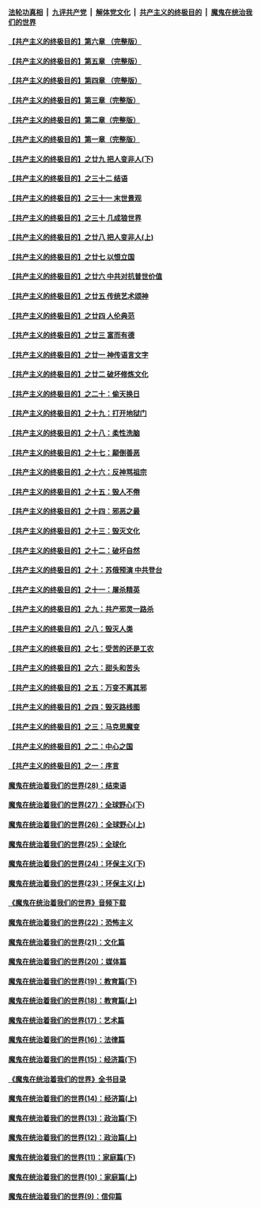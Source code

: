####  [法轮功真相](../../../../basic/blob/master/README.md?t=05072301) &nbsp;|&nbsp; [九评共产党](../../../../9ping.md/blob/master/README.md?t=05072301) &nbsp;|&nbsp; [解体党文化](../../../../jtdwh.md/blob/master/README.md?t=05072301)  &nbsp;|&nbsp; [共产主义的终极目的](../../../../gczydzjmd.md/blob/master/README.md?t=05072301) &nbsp;|&nbsp; [魔鬼在统治我们的世界](../../../../mgztzwmdsj.md/blob/master/README.md?t=05072301) 

#### [【共产主义的终极目的】第六章 （完整版）](../pages/nsc422/n11428913.md?t=05072301) 

#### [【共产主义的终极目的】第五章 （完整版）](../pages/nsc422/n11428912.md?t=05072301) 

#### [【共产主义的终极目的】第四章 （完整版）](../pages/nsc422/n11428907.md?t=05072301) 

#### [【共产主义的终极目的】第三章（完整版）](../pages/nsc422/n11428848.md?t=05072301) 

#### [【共产主义的终极目的】第二章（完整版）](../pages/nsc422/n11428831.md?t=05072301) 

#### [【共产主义的终极目的】第一章（完整版）](../pages/nsc422/n11417651.md?t=05072301) 

#### [【共产主义的终极目的】之廿九 把人变非人(下)](../pages/nsc422/n11344140.md?t=05072301) 

#### [【共产主义的终极目的】之三十二 结语](../pages/nsc422/n11360535.md?t=05072301) 

#### [【共产主义的终极目的】之三十一 末世景观](../pages/nsc422/n11351129.md?t=05072301) 

#### [【共产主义的终极目的】之三十 几成狼世界](../pages/nsc422/n11348280.md?t=05072301) 

#### [【共产主义的终极目的】之廿八 把人变非人(上)](../pages/nsc422/n11340492.md?t=05072301) 

#### [【共产主义的终极目的】之廿七 以恨立国](../pages/nsc422/n11336944.md?t=05072301) 

#### [【共产主义的终极目的】之廿六 中共对抗普世价值](../pages/nsc422/n11324785.md?t=05072301) 

#### [【共产主义的终极目的】之廿五 传统艺术颂神](../pages/nsc422/n11296396.md?t=05072301) 

#### [【共产主义的终极目的】之廿四 人伦典范](../pages/nsc422/n11296397.md?t=05072301) 

#### [【共产主义的终极目的】之廿三 富而有德](../pages/nsc422/n11283598.md?t=05072301) 

#### [【共产主义的终极目的】之廿一 神传语言文字](../pages/nsc422/n11263265.md?t=05072301) 

#### [【共产主义的终极目的】之廿二 破坏修炼文化](../pages/nsc422/n11245728.md?t=05072301) 

#### [【共产主义的终极目的】之二十：偷天换日](../pages/nsc422/n11238846.md?t=05072301) 

#### [【共产主义的终极目的】之十九：打开地狱门](../pages/nsc422/n11206376.md?t=05072301) 

#### [【共产主义的终极目的】之十八：柔性洗脑](../pages/nsc422/n11199994.md?t=05072301) 

#### [【共产主义的终极目的】之十七：颠倒善恶](../pages/nsc422/n11179782.md?t=05072301) 

#### [【共产主义的终极目的】之十六：反神骂祖宗](../pages/nsc422/n11166798.md?t=05072301) 

#### [【共产主义的终极目的】之十五：毁人不倦](../pages/nsc422/n11166792.md?t=05072301) 

#### [【共产主义的终极目的】之十四：邪恶之最](../pages/nsc422/n11150249.md?t=05072301) 

#### [【共产主义的终极目的】之十三：毁灭文化](../pages/nsc422/n11135227.md?t=05072301) 

#### [【共产主义的终极目的】之十二：破坏自然](../pages/nsc422/n11135214.md?t=05072301) 

#### [【共产主义的终极目的】之十：苏俄预演 中共登台](../pages/nsc422/n11118424.md?t=05072301) 

#### [【共产主义的终极目的】之十一：屠杀精英](../pages/nsc422/n11118442.md?t=05072301) 

#### [【共产主义的终极目的】之九：共产邪灵一路杀](../pages/nsc422/n11114139.md?t=05072301) 

#### [【共产主义的终极目的】之八：毁灭人类](../pages/nsc422/n11108503.md?t=05072301) 

#### [【共产主义的终极目的】之七：受苦的还是工农](../pages/nsc422/n11101809.md?t=05072301) 

#### [【共产主义的终极目的】之六：甜头和苦头](../pages/nsc422/n11096971.md?t=05072301) 

#### [【共产主义的终极目的】之五：万变不离其邪](../pages/nsc422/n11091285.md?t=05072301) 

#### [【共产主义的终极目的】之四：毁灭路线图](../pages/nsc422/n11086284.md?t=05072301) 

#### [【共产主义的终极目的】之三：马克思魔变](../pages/nsc422/n11061941.md?t=05072301) 

#### [【共产主义的终极目的】之二：中心之国](../pages/nsc422/n11047728.md?t=05072301) 

#### [【共产主义的终极目的】之一：序言](../pages/nsc422/n11086077.md?t=05072301) 

#### [魔鬼在统治着我们的世界(28)：结束语](../pages/nsc422/n10936246.md?t=05072301) 

#### [魔鬼在统治着我们的世界(27)：全球野心(下)](../pages/nsc422/n10928319.md?t=05072301) 

#### [魔鬼在统治着我们的世界(26)：全球野心(上)](../pages/nsc422/n10900318.md?t=05072301) 

#### [魔鬼在统治着我们的世界(25)：全球化](../pages/nsc422/n10788205.md?t=05072301) 

#### [魔鬼在统治着我们的世界(24)：环保主义(下)](../pages/nsc422/n10695307.md?t=05072301) 

#### [魔鬼在统治着我们的世界(23)：环保主义(上)](../pages/nsc422/n10688613.md?t=05072301) 

#### [《魔鬼在统治着我们的世界》音频下载](../pages/nsc422/n10635553.md?t=05072301) 

#### [魔鬼在统治着我们的世界(22)：恐怖主义](../pages/nsc422/n10614727.md?t=05072301) 

#### [魔鬼在统治着我们的世界(21)：文化篇](../pages/nsc422/n10597706.md?t=05072301) 

#### [魔鬼在统治着我们的世界(20)：媒体篇](../pages/nsc422/n10586579.md?t=05072301) 

#### [魔鬼在统治着我们的世界(19)：教育篇(下)](../pages/nsc422/n10564808.md?t=05072301) 

#### [魔鬼在统治着我们的世界(18)：教育篇(上)](../pages/nsc422/n10526970.md?t=05072301) 

#### [魔鬼在统治着我们的世界(17)：艺术篇](../pages/nsc422/n10499093.md?t=05072301) 

#### [魔鬼在统治着我们的世界(16)：法律篇](../pages/nsc422/n10485969.md?t=05072301) 

#### [魔鬼在统治着我们的世界(15)：经济篇(下)](../pages/nsc422/n10469975.md?t=05072301) 

#### [《魔鬼在统治着我们的世界》全书目录](../pages/nsc422/n10464261.md?t=05072301) 

#### [魔鬼在统治着我们的世界(14)：经济篇(上)](../pages/nsc422/n10457370.md?t=05072301) 

#### [魔鬼在统治着我们的世界(13)：政治篇(下)](../pages/nsc422/n10448270.md?t=05072301) 

#### [魔鬼在统治着我们的世界(12)：政治篇(上)](../pages/nsc422/n10444576.md?t=05072301) 

#### [魔鬼在统治着我们的世界(11)：家庭篇(下)](../pages/nsc422/n10440961.md?t=05072301) 

#### [魔鬼在统治着我们的世界(10)：家庭篇(上)](../pages/nsc422/n10435448.md?t=05072301) 

#### [魔鬼在统治着我们的世界(9)：信仰篇](../pages/nsc422/n10432159.md?t=05072301) 

